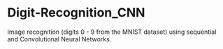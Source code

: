 # Digit-Recognition_CNN
Image recognition (digits 0 - 9 from the MNIST dataset) using sequential and Convolutional Neural Networks.
